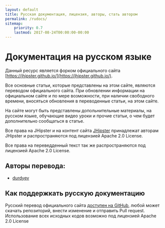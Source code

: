 ```yaml
---
layout: default
title: Русская документация, лицензия, авторы, стать автором
permalink: /rudocs/
sitemap:
    priority: 0.7
    lastmod: 2017-08-24T00:00:00-00:00
---
```


# Документация на русском языке

Данный ресурс является форком официального сайта [https://jhipster.github.io/](https://jhipster.github.io/).

Все основные статьи, которые представлены на этом сайте, являются переводом официального сайта. При обновлении информации
на официальном сайте и по мере возможности, при наличии свободного времени, вносяться обновления в переводенные статьи,
на этом сайте. 

На сайте могут быть представлены допольнительные материалы, на русском языке, обучающие видео уроки и прочие статьи, о чем
будет дополнительно сообщаться в статье.

Все права на JHipster и на контент сайта [JHipster](https://jhipster.github.io/) принадлежат авторам JHipster и 
распространяются под лицензией Apache 2.0 License.

Все права на переведденный текст так же распространяются под лицензией Apache 2.0 License.

## Авторы перевода:
* <i class="fa-github"></i> [durdyev](https://github.com/durdyev)

## Как поддержкать русскую документацию

Русский перевод официального сайта [доступен на GitHub](https://github.com/durdyev/jhipster.github.io), любой
может скачать репозиторий, внести изменение и отправить Pull request. Использование всех исходных кодов возможно
под лицензией Apache 2.0 License
